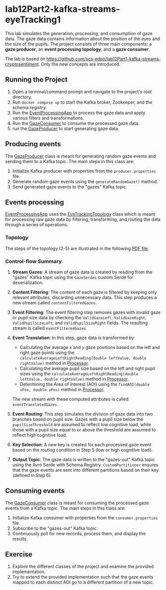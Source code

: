 # lab12Part2-kafka-streams-eyeTracking1

This lab simulates the generation, processing, and consumption of gaze data. 
The gaze data contains information about the position of the eyes and the size of the pupils. 
The project consists of three main components: a **gaze producer**, an **event processing topology**, and a **gaze consumer**. 

The lab is based on https://github.com/scs-edpo/lab12Part1-kafka-streams-cryptosentiment. 
Only the new concepts are introduced.

## Running the Project

1. Open a terminal/command prompt and navigate to the project's root directory.
2. Run `docker compose up` to start the Kafka broker, Zookeeper, and the schema registry.
3. Run the [EventProcessingApp](StreamProcessing/src/main/java/magicalpipelines/EventProcessingApp.java)  to process the gaze data and apply various filters and transformations.
4. Run the [GazeConsumer](GazeConsumer/src/main/java/GazeConsumer.java) to consume the processed gaze data.
5. run the [GazeProducer](GazeProducer/src/main/java/GazeProducer.java) to start generating gaze data.


## Producing events

The [GazeProducer](GazeProducer/src/main/java/GazeProducer.java) class is meant for generating random gaze events and sending them to a Kafka topic. The main steps in this class are:

1. Initialize Kafka producer with properties from the `producer.properties` file.
2. Generate random gaze events using the `generateRandomGaze()` method.
3. Send generated gaze events to the "gazes" Kafka topic.

## Events processing

[EventProcessingApp](StreamProcessing/src/main/java/magicalpipelines/EventProcessingApp.java) uses the [EyeTrackingTopology](StreamProcessing/src/main/java/magicalpipelines/topology/EyeTrackingTopology.java) class which  is meant for processing raw gaze data by filtering, transforming, and routing the data through a series of operations.

### Topology

The steps of the topology (2-5) are illustrated in the following [PDF file](doc/topology.pdf).

### Control-flow Summary

1. **Stream Gazes**: A stream of gaze data is created by reading from the "gazes" Kafka topic using the `GazeSerdes` custom Serde for deserialization.

2. **Content Filtering**: The content of each gaze is filtered by keeping only relevant attributes, discarding unnecessary data. This step produces a new stream called `contentFilteredGazes`.

3. **Event Filtering**: The event filtering step removes gazes with invalid gaze or pupil size data by checking the `ValidGazeLeft`, `ValidGazeRight`, `ValidPupilSizeLeft`, and `ValidPupilSizeRight` fields. The resulting stream is called `eventFilteredGazes`.

4. **Event Translation**: In this step, gaze data is transformed by:
    - Calculating the average x and y gaze positions based on the left and right gaze points using the `calculateAverageLeftRightReading(double leftValue, double rightValue)` method in [Processor](StreamProcessing/src/main/java/magicalpipelines/gazeprocessing/Processor.java).
    - Calculating the average pupil size based on the left and right pupil sizes using the `calculateAverageLeftRightReading(double leftValue, double rightValue)` method in [Processor](StreamProcessing/src/main/java/magicalpipelines/gazeprocessing/Processor.java).
    - Determining the Area of Interest (AOI) using the `findAOI(double xPos, double yPos)` method in [Processor](StreamProcessing/src/main/java/magicalpipelines/gazeprocessing/Processor.java).

   The new stream with these computed attributes is called `eventTranslatedGazes`.

5. **Event Routing**: This step simulates the division of gaze data into two branches based on pupil size. Gazes with a pupil size below the `pupilSizeThreshold` are assumed to reflect low cognitive load, while those with a pupil size equal to or above the threshold are assumed to reflect high cognitive load.

6. **Key Selection**: A new key is created for each processed gaze event based on the routing condition in Step 5 (low or high cognitive load).

7. **Output Topic**: The gaze data is written to the "gazes-out" Kafka topic using the Avro Serde with Schema Registry. `CustomPartitioner` ensures that the gaze events are sent into different partitions based on their key (defined in Step 6).

## Consuming events

The [GazeConsumer](GazeConsumer/src/main/java/GazeConsumer.java)  class is meant for consuming the processed gaze events from a Kafka topic. The main steps in this class are:

1. Initialize Kafka consumer with properties from the `consumer.properties` file.
2. Subscribe to the "gazes-out" Kafka topic.
3. Continuously poll for new records, process them, and display the results.

## Exercise

1. Explore the different classes of the project and examine the provided implementation. 
2. Try to extend the provided implementation such that the gaze events mapped to each distinct AOI go to a different partition of a new topic.

